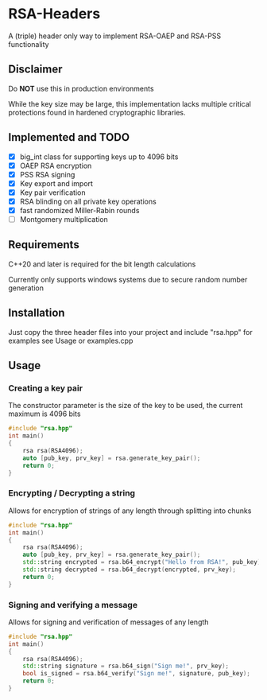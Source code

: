 # RSA-Headers
A (triple) header only way to implement RSA-OAEP and RSA-PSS functionality

## Disclaimer
Do **NOT** use this in production environments

While the key size may be large, this implementation lacks multiple critical protections found in hardened cryptographic libraries.

## Implemented and TODO
- [x] big_int class for supporting keys up to 4096 bits
- [x] OAEP RSA encryption
- [x] PSS RSA signing
- [x] Key export and import
- [x] Key pair verification
- [x] RSA blinding on all private key operations
- [x] fast randomized Miller-Rabin rounds
- [ ] Montgomery multiplication

## Requirements
C++20 and later is required for the bit length calculations

Currently only supports windows systems due to secure random number generation

## Installation
Just copy the three header files into your project and include "rsa.hpp" for examples see Usage or examples.cpp

## Usage
### Creating a key pair
The constructor parameter is the size of the key to be used, the current maximum is 4096 bits
```cpp
#include "rsa.hpp"
int main()
{
	rsa rsa(RSA4096);
	auto [pub_key, prv_key] = rsa.generate_key_pair();
	return 0;
}
```
### Encrypting / Decrypting a string
Allows for encryption of strings of any length through splitting into chunks
```cpp
#include "rsa.hpp"
int main()
{
	rsa rsa(RSA4096);
	auto [pub_key, prv_key] = rsa.generate_key_pair();
	std::string encrypted = rsa.b64_encrypt("Hello from RSA!", pub_key);
	std::string decrypted = rsa.b64_decrypt(encrypted, prv_key);
	return 0;
}
```
### Signing and verifying a message
Allows for signing and verification of messages of any length
```cpp
#include "rsa.hpp"
int main()
{
	rsa rsa(RSA4096);
	std::string signature = rsa.b64_sign("Sign me!", prv_key);
	bool is_signed = rsa.b64_verify("Sign me!", signature, pub_key);
	return 0;
}
```
